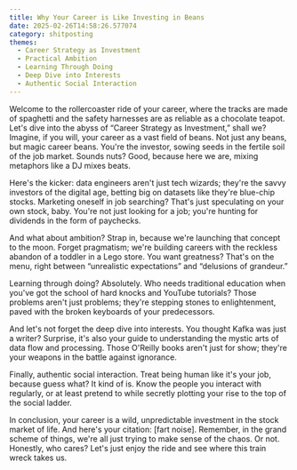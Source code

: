 ```yaml
---
title: Why Your Career is Like Investing in Beans
date: 2025-02-26T14:58:26.577074
category: shitposting
themes:
  - Career Strategy as Investment
  - Practical Ambition
  - Learning Through Doing
  - Deep Dive into Interests
  - Authentic Social Interaction
---
```

Welcome to the rollercoaster ride of your career, where the tracks are made of spaghetti and the safety harnesses are as reliable as a chocolate teapot. Let's dive into the abyss of “Career Strategy as Investment,” shall we? Imagine, if you will, your career as a vast field of beans. Not just any beans, but magic career beans. You're the investor, sowing seeds in the fertile soil of the job market. Sounds nuts? Good, because here we are, mixing metaphors like a DJ mixes beats. 

Here's the kicker: data engineers aren't just tech wizards; they're the savvy investors of the digital age, betting big on datasets like they're blue-chip stocks. Marketing oneself in job searching? That's just speculating on your own stock, baby. You're not just looking for a job; you're hunting for dividends in the form of paychecks. 

And what about ambition? Strap in, because we're launching that concept to the moon. Forget pragmatism; we're building careers with the reckless abandon of a toddler in a Lego store. You want greatness? That's on the menu, right between “unrealistic expectations” and “delusions of grandeur.” 

Learning through doing? Absolutely. Who needs traditional education when you've got the school of hard knocks and YouTube tutorials? Those problems aren't just problems; they're stepping stones to enlightenment, paved with the broken keyboards of your predecessors. 

And let's not forget the deep dive into interests. You thought Kafka was just a writer? Surprise, it's also your guide to understanding the mystic arts of data flow and processing. Those O'Reilly books aren't just for show; they're your weapons in the battle against ignorance. 

Finally, authentic social interaction. Treat being human like it's your job, because guess what? It kind of is. Know the people you interact with regularly, or at least pretend to while secretly plotting your rise to the top of the social ladder. 

In conclusion, your career is a wild, unpredictable investment in the stock market of life. And here's your citation: [fart noise]. Remember, in the grand scheme of things, we're all just trying to make sense of the chaos. Or not. Honestly, who cares? Let's just enjoy the ride and see where this train wreck takes us.